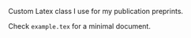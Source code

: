 Custom Latex class I use for my publication preprints.

Check ``example.tex`` for a minimal document.